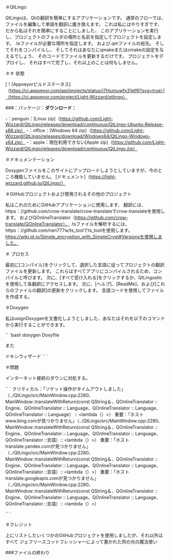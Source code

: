 ＃QtLingo

QtLingoは、Qtの翻訳を簡単にするアプリケーションです。
通常のフローでは、ファイルを編集して単語を翻訳に置き換えます。
これは私にはやりすぎです、
だから私はそれを簡単にすることにしました、
このアプリケーションを実行し、プロジェクトのフォルダの場所と名前を指定してプロジェクトを設定します。
.tsファイルが必要な場所を指定します。
および.qmファイルの宛先。
そしてそれをコンパイルし、
そしてそれはあなたにqmakeまたはcmakeの設定を与えるでしょう、
そのコードでファイルを更新するだけです。
プロジェクトをデプロイし、
それはすべて完了し、それ以上のことは何もしません。

＃＃ 状態

[！[Appveyorビルドステータス]（https://ci.appveyor.com/api/projects/status/j7htumuwfx31elf6?svg=true）]（https://ci.appveyor.com/project/Light-Wizzard/qtlingo）

###：パッケージ：**ダウンロード：**

 -：penguin：[Linux zip]（https://github.com/Light-Wizzard/QtLingo/releases/download/continuous/QtLingo-Ubuntu-Release-x86.zip）
 -：office：[Windows 64 zip]（https://github.com/Light-Wizzard/QtLingo/releases/download/Windows64/QtLingo-Windows-x64.zip）
 -：apple：現在利用できない[Apple zip]（https://github.com/Light-Wizzard/QtLingo/releases/download/continuous/QtLingo.zip）

＃ドキュメンテーション

Doxygenファイルをこのサイトにアップロードしようとしていますが、今のところ機能していません。
[ドキュメント]（https://light-wizzard.github.io/QtLingo/）

＃GitHubプロジェクトおよび使用されるその他のプロジェクト

私はこれのためにGitHubアプリケーションに使用します、
翻訳には、https：//github.com/crow-translate/crow-translateでcrow-translateを使用します。
およびQOnlineTranslator（https://github.com/crow-translate/QOnlineTranslator）、
.tsファイルを解析するには、https：//github.com/nen777w/ts_toolでts_toolを使用します。
https://wiki.qt.io/Simple_encryption_with_SimpleCrypt#Versionsを使用しました。

＃ プロセス

最初に[コンパイル]をクリックして、選択した言語に従ってプロジェクトの翻訳ファイルを更新します。
これらはすべてアプリにコンパイルされるため、コンパイルと呼びます。
次に、[すべて受け入れる]をクリックするか、QtLingusticを使用して各翻訳にアクセスします。
次に、[ヘルプ]、[ReadMe]、および[これらのファイルの翻訳]の更新をクリックします。
言語コードを使用してファイルを作成する。

＃Doxygen

私はusignDoxygenを文書化しようとしました、あなたはそれを以下のコマンドから実行することができます。

`` `bash
doxygen Doxyfile

また

ドキシウィザード
`` `

＃問題

インターネット接続のダウンに対処する。

`` `
クリティカル：「ソケット操作がタイムアウトしました」（../QtLingo/src/MainWindow.cpp:2280、MainWindow::translateWithReturn(const QString＆、QOnlineTranslator :: Engine、QOnlineTranslator :: Language、QOnlineTranslator :: Language、QOnlineTranslator :: Language） :: <lambda（）>）
重要：「ホストwww.bing.comが見つかりません」（../QtLingo/src/MainWindow.cpp:2280、MainWindow::translateWithReturn(const QString＆、QOnlineTranslator :: Engine、QOnlineTranslator :: Language、QOnlineTranslator :: Language、QOnlineTranslator ::言語）:: <lambda（）>）
重要：「ホストtranslate.yandex.comが見つかりません」（../QtLingo/src/MainWindow.cpp:2280、MainWindow::translateWithReturn(const QString＆、QOnlineTranslator :: Engine、QOnlineTranslator :: Language、QOnlineTranslator :: Language、QOnlineTranslator ::言語）:: <lambda（）>）
重要：「ホストtranslate.googleapis.comが見つかりません」（../QtLingo/src/MainWindow.cpp:2280、MainWindow::translateWithReturn(const QString＆、QOnlineTranslator :: Engine、QOnlineTranslator :: Language、QOnlineTranslator :: Language、QOnlineTranslator ::言語）:: <lambda（）>）

`` `

＃クレジット

上にリストしたいくつかのGitHubプロジェクトを使用しましたが、それ以外はすべて
ジェフリースコットフレッシャーによって書かれた肉の光の魔法使い

###ファイルの終わり